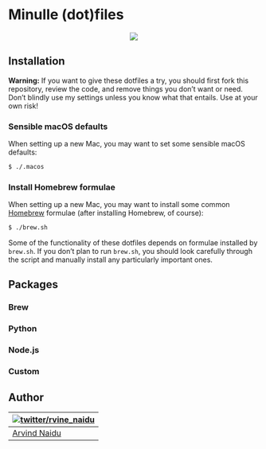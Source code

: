 # Minulle (dot)files

<div style="text-align:center"><img src ="img/terminal.gif"/></div>

## Installation

**Warning:** If you want to give these dotfiles a try, you should first fork this repository, review the code, and remove things you don’t want or need. Don’t blindly use my settings unless you know what that entails. Use at your own risk!

### Sensible macOS defaults

When setting up a new Mac, you may want to set some sensible macOS defaults:

```bash
$ ./.macos
```

### Install Homebrew formulae

When setting up a new Mac, you may want to install some common [Homebrew](https://brew.sh/) formulae (after installing Homebrew, of course):

```bash
$ ./brew.sh
```

Some of the functionality of these dotfiles depends on formulae installed by `brew.sh`. If you don’t plan to run `brew.sh`, you should look carefully through the script and manually install any particularly important ones.

## Packages

### Brew

### Python

### Node.js

### Custom

## Author

| [![twitter/rvine_naidu](https://avatars2.githubusercontent.com/u/6829472?s=100&v=4)](http://twitter.com/rvine_naidu "Follow @rvine_naidu on Twitter") |
|---|
| [Arvind Naidu](https://medium.com/@arvindnaidu) |
